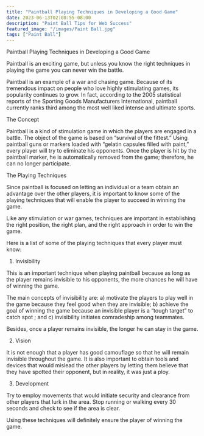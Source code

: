 ```yaml
---
title: "Paintball Playing Techniques in Developing a Good Game"
date: 2023-06-13T02:08:55-08:00
description: "Paint Ball Tips for Web Success"
featured_image: "/images/Paint Ball.jpg"
tags: ["Paint Ball"]
---
```


Paintball Playing Techniques in Developing a Good Game

Paintball is an exciting game, but unless you know the right techniques in playing the game you can never win the battle.

Paintball is an example of a war and chasing game. Because of its tremendous impact on people who love highly stimulating games, its popularity continues to grow. In fact, according to the 2005 statistical reports of the Sporting Goods Manufacturers International, paintball currently ranks third among the most well liked intense and ultimate sports.

The Concept

Paintball is a kind of stimulation game in which the players are engaged in a battle. The object of the game is based on “survival of the fittest.” Using paintball guns or markers loaded with “gelatin capsules filled with paint,” every player will try to eliminate his opponents. Once the player is hit by the paintball marker, he is automatically removed from the game; therefore, he can no longer participate.

The Playing Techniques

Since paintball is focused on letting an individual or a team obtain an advantage over the other players, it is important to know some of the playing techniques that will enable the player to succeed in winning the game.

Like any stimulation or war games, techniques are important in establishing the right position, the right plan, and the right approach in order to win the game.

Here is a list of some of the playing techniques that every player must know:

1. Invisibility 

This is an important technique when playing paintball because as long as the player remains invisible to his opponents, the more chances he will have of winning the game.

The main concepts of invisibility are: a) motivate the players to play well in the game because they feel good when they are invisible; b) achieve the goal of winning the game because an invisible player is a “tough target” to catch spot ; and c) invisibility initiates comradeship among teammates.

Besides, once a player remains invisible, the longer he can stay in the game.

2. Vision

It is not enough that a player has good camouflage so that he will remain invisible throughout the game. It is also important to obtain tools and devices that would mislead the other players by letting them believe that they have spotted their opponent, but in reality, it was just a ploy.

3. Development

Try to employ movements that would initiate security and clearance from other players that lurk in the area. Stop running or walking every 30 seconds and check to see if the area is clear. 

Using these techniques will definitely ensure the player of winning the game.


